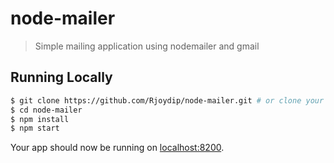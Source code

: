 # node-mailer

> Simple mailing application using nodemailer and gmail

## Running Locally

```sh
$ git clone https://github.com/Rjoydip/node-mailer.git # or clone your own fork
$ cd node-mailer
$ npm install
$ npm start
```

Your app should now be running on [localhost:8200](http://localhost:8200).


